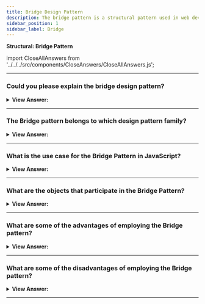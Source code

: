 ```yaml
---
title: Bridge Design Pattern
description: The bridge pattern is a structural pattern used in web development to decouple an abstraction from its implementation so that the two can vary independently.
sidebar_position: 1
sidebar_label: Bridge
---
```


**Structural: Bridge Pattern**

import CloseAllAnswers from '../../../src/components/CloseAnswers/CloseAllAnswers.js';

<CloseAllAnswers />

---

### Could you please explain the bridge design pattern?

<details className='answer'>
  <summary>
    <strong>View Answer:</strong>
  </summary>
  <div>
    <div>
      <strong>Interview Response:</strong> The Bridge pattern allows two components, a client, and a service, to work together, with each element having its interface. The Bridge Pattern is a high-level architectural pattern, and its primary goal is to write better code through two levels of abstraction. It facilitates the very loose coupling of objects and sometimes referred to as a double Adapter pattern.<br/>
    </div><br />
  <div><strong className="codeExample">Diagram:</strong><br /><br />

  <div></div>

  <div><strong className="codeExample">Code Example #1:</strong><br /><br />

<img src="/img/bridge-pattern.png" /><br /><br />

</div><br />

  <div></div>

```js
'use strict';

class Abstraction {
  constructor() {}

  Operation() {
    this.imp.OperationImp();
  }
}

class RefinedAbstraction extends Abstraction {
  constructor() {
    super();
    console.log('RefinedAbstraction created');
  }

  setImp(imp) {
    this.imp = imp;
  }
}

class Implementor {
  constructor() {}

  OperationImp() {}
}

class ConcreteImplementorA extends Implementor {
  constructor() {
    super();
    console.log('ConcreteImplementorA created');
  }

  OperationImp() {
    console.log('ConcreteImplementorA OperationImp');
  }
}

class ConcreteImplementorB extends Implementor {
  constructor() {
    super();
    console.log('ConcreteImplementorB created');
  }

  OperationImp() {
    console.log('ConcreteImplementorB OperationImp');
  }
}

function run() {
  var abstraction = new RefinedAbstraction();
  var state = Math.floor(Math.random() * 2);
  if (state) abstraction.setImp(new ConcreteImplementorA());
  else abstraction.setImp(new ConcreteImplementorB());

  abstraction.Operation();
}

run();

/*

output:

RefinedAbstraction created
ConcreteImplementorB created
ConcreteImplementorB OperationImp

*/
```

  </div>

  <br />
  <div><strong className="codeExample">Code Example #2:</strong><br /><br />

<img src="/img/javascript-bridge-pattern.jpg" /><br /><br />

**This pattern's objects are as follows**

**Client** -- Example code: _the run() function_

- To request an operation, we make a call into abstraction.

**Abstraction** -- _not used in JavaScript_

- declares a first-level abstraction interface
- manages a reference/pointer to the Implementor

**RefinedAbstraction** -- Example code: _Gestures, Mouse_

- implements and expands on the abstraction-defined interface

**Implementor** -- _not used in JavaScript_

- declares an interface for second-level or implementor abstraction

**ConcreteImplementor** -- In example code: _Screen, Audio_

- implements the Implementor interface and defines its effects

  <div></div>

```js
// input devices
let Gestures = function (output) {
  this.output = output;

  this.tap = function () {
    this.output.click();
  };
  this.swipe = function () {
    this.output.move();
  };
  this.pan = function () {
    this.output.drag();
  };
  this.pinch = function () {
    this.output.zoom();
  };
};

let Mouse = function (output) {
  this.output = output;

  this.click = function () {
    this.output.click();
  };
  this.move = function () {
    this.output.move();
  };
  this.down = function () {
    this.output.drag();
  };
  this.wheel = function () {
    this.output.zoom();
  };
};

// output devices

let Screen = function () {
  this.click = function () {
    console.log('Screen select');
  };
  this.move = function () {
    console.log('Screen move');
  };
  this.drag = function () {
    console.log('Screen drag');
  };
  this.zoom = function () {
    console.log('Screen zoom in');
  };
};

let Audio = function () {
  this.click = function () {
    console.log('Sound oink');
  };
  this.move = function () {
    console.log('Sound waves');
  };
  this.drag = function () {
    console.log('Sound screetch');
  };
  this.zoom = function () {
    console.log('Sound volume up');
  };
};

function run() {
  let screen = new Screen();
  let audio = new Audio();

  let hand = new Gestures(screen);
  let mouse = new Mouse(audio);

  hand.tap();
  hand.swipe();
  hand.pinch();

  mouse.click();
  mouse.move();
  mouse.wheel();
}

run();

/*

OUTPUT:

Screen select
Screen move
Screen zoom in
Sound oink
Sound waves
Sound volume up

*/
```

  </div>

  </div>
</details>

---

### The Bridge pattern belongs to which design pattern family?

<details>
  <summary>
    <strong>View Answer:</strong>
  </summary>
  <div>
    <div>
      <strong>Interview Response:</strong> In software engineering, we define the bridge pattern as a structural design pattern.
    </div>
  </div>
</details>

---

### What is the use case for the Bridge Pattern in JavaScript?

<details>
  <summary>
    <strong>View Answer:</strong>
  </summary>
  <div>
    <div>
      <strong>Interview Response:</strong> The Bridge pattern is an excellent pattern for driver development but rarely seen in JavaScript.
    </div>

  </div>
</details>

---

### What are the objects that participate in the Bridge Pattern?

<details>
  <summary>
    <strong>View Answer:</strong>
  </summary>
  <div>
    <div>
      <strong>Interview Response:</strong> The objects that participate in the Bridge Pattern include the Client, Abstraction, Refined Abstraction, Implementor, and ConcreteImplementor.
    </div>
    <br />
    <div>
      <strong>Technical Response:</strong> The Bridge Pattern objects include the Client, Abstraction, Refined Abstraction, Implementor, and ConcreteImplementor.
    </div>
    <br />
    <div></div>

- **Client** – To request an operation, the Client makes a call to the abstraction.
- **Abstraction** – The Abstraction, which is uncommon in JavaScript, declares an interface for the first level of abstraction and keeps a reference to the Implementor.
- **RefinedAbstraction** – The RefinedAbstraction implements and extends the abstraction-defined interface.
- **Implementor** – The Implementor interface provides an interface for the second level of implementor abstraction.
- **ConcreteImplementor** – The ConcreteImplementor is responsible for implementing the Implementor interface and defining its effects.

:::note

JavaScript does not support abstract classes, and as a result, Abstraction and Implementor get excluded.

:::

<br />
  </div>
</details>

---

### What are some of the advantages of employing the Bridge pattern?

<details>
  <summary>
    <strong>View Answer:</strong>
  </summary>
  <div>
    <div>
      <strong>Interview Response:</strong> Benefits of the Bridge Pattern
    </div>
    <br />
    <div></div>

- Loosely coupled code - Because the bridge pattern decouples an abstraction from its implementation, changes to the implementation do not affect the client code. The client code does not need to be compiled when the implementation changes.
- Reduces code duplication while increasing code maintainability and reusability.
- Classes and applications that are platform agnostic can be created.
- Helps to promote the Open-Closed principle, new abstractions and implementations can be developed independently.
- Decoupling abstraction from implementation: bridge pattern can avoid the binding between abstraction and implementation and select the implementation at run time.
- Improved Extensibility – Abstraction and implementation can be extended independently.

<br />
  </div>
</details>

---

### What are some of the disadvantages of employing the Bridge pattern?

<details>
  <summary>
    <strong>View Answer:</strong>
  </summary>
  <div>
    <div>
      <strong>Interview Response:</strong> Drawbacks of the Bridge Pattern
    </div>
    <br />
    <div></div>

- Bridge pattern implementation increases code complexity.
- Interfaces with only a single implementation.
- Using the technique in a highly cohesive class may cause the code to become more complicated.

<br />
  </div>
</details>

---

